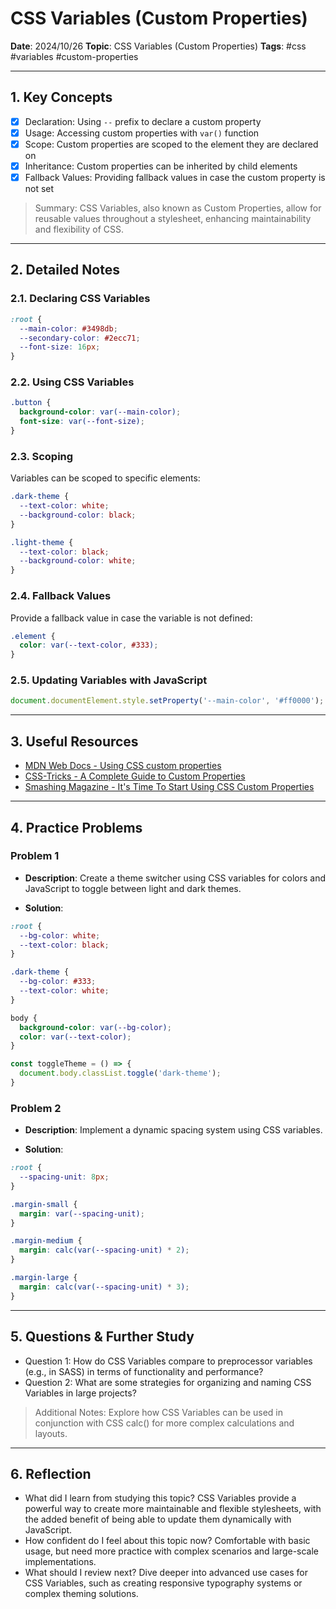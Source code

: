 # CSS Variables (Custom Properties)

**Date**: 2024/10/26
**Topic**: CSS Variables (Custom Properties)
**Tags**: #css #variables #custom-properties

---

## 1. Key Concepts

- [x] Declaration: Using `--` prefix to declare a custom property
- [x] Usage: Accessing custom properties with `var()` function
- [x] Scope: Custom properties are scoped to the element they are declared on
- [x] Inheritance: Custom properties can be inherited by child elements
- [x] Fallback Values: Providing fallback values in case the custom property is not set

> Summary: CSS Variables, also known as Custom Properties, allow for reusable values throughout a stylesheet, enhancing maintainability and flexibility of CSS.

---

## 2. Detailed Notes

### 2.1. Declaring CSS Variables

```css
:root {
  --main-color: #3498db;
  --secondary-color: #2ecc71;
  --font-size: 16px;
}
```

### 2.2. Using CSS Variables

```css
.button {
  background-color: var(--main-color);
  font-size: var(--font-size);
}
```

### 2.3. Scoping

Variables can be scoped to specific elements:

```css
.dark-theme {
  --text-color: white;
  --background-color: black;
}

.light-theme {
  --text-color: black;
  --background-color: white;
}
```

### 2.4. Fallback Values

Provide a fallback value in case the variable is not defined:

```css
.element {
  color: var(--text-color, #333);
}
```

### 2.5. Updating Variables with JavaScript

```javascript
document.documentElement.style.setProperty('--main-color', '#ff0000');
```

---

## 3. Useful Resources

- [MDN Web Docs - Using CSS custom properties](https://developer.mozilla.org/en-US/docs/Web/CSS/Using_CSS_custom_properties)
- [CSS-Tricks - A Complete Guide to Custom Properties](https://css-tricks.com/a-complete-guide-to-custom-properties/)
- [Smashing Magazine - It's Time To Start Using CSS Custom Properties](https://www.smashingmagazine.com/2017/04/start-using-css-custom-properties/)

---

## 4. Practice Problems

### Problem 1

- **Description**: Create a theme switcher using CSS variables for colors and JavaScript to toggle between light and dark themes.

- **Solution**:

```css
:root {
  --bg-color: white;
  --text-color: black;
}

.dark-theme {
  --bg-color: #333;
  --text-color: white;
}

body {
  background-color: var(--bg-color);
  color: var(--text-color);
}
```

```javascript
const toggleTheme = () => {
  document.body.classList.toggle('dark-theme');
}
```

### Problem 2

- **Description**: Implement a dynamic spacing system using CSS variables.

- **Solution**:

```css
:root {
  --spacing-unit: 8px;
}

.margin-small {
  margin: var(--spacing-unit);
}

.margin-medium {
  margin: calc(var(--spacing-unit) * 2);
}

.margin-large {
  margin: calc(var(--spacing-unit) * 3);
}
```

---

## 5. Questions & Further Study

- Question 1: How do CSS Variables compare to preprocessor variables (e.g., in SASS) in terms of functionality and performance?
- Question 2: What are some strategies for organizing and naming CSS Variables in large projects?

> Additional Notes: Explore how CSS Variables can be used in conjunction with CSS calc() for more complex calculations and layouts.

---

## 6. Reflection

- What did I learn from studying this topic? CSS Variables provide a powerful way to create more maintainable and flexible stylesheets, with the added benefit of being able to update them dynamically with JavaScript.
- How confident do I feel about this topic now? Comfortable with basic usage, but need more practice with complex scenarios and large-scale implementations.
- What should I review next? Dive deeper into advanced use cases for CSS Variables, such as creating responsive typography systems or complex theming solutions.

